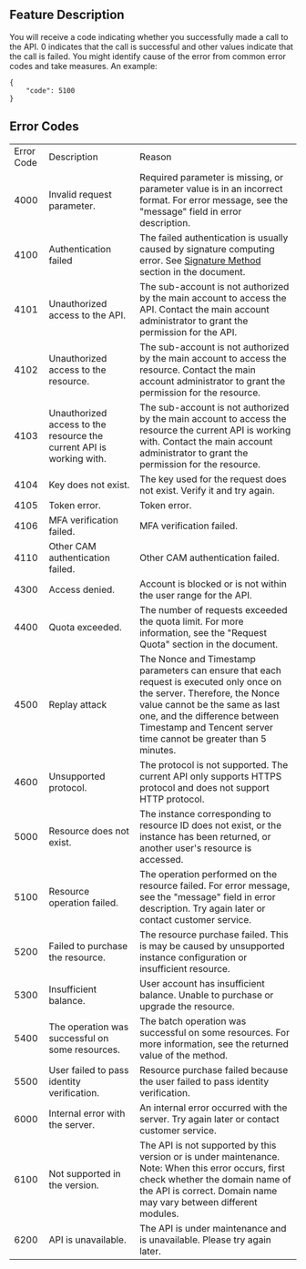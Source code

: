 ## Feature Description

You will receive a code indicating whether you successfully made a call to the API. 0 indicates that the call is successful and other values indicate that the call is failed. You might identify cause of the error from common error codes and take measures.
An example: 

```
{
    "code": 5100
}
```

## Error Codes

<table>
   <tr>
      <td>Error Code</td>
      <td>Description</td>
      <td>Reason</td>
   </tr>
   <tr>
      <td>4000</td>
      <td>Invalid request parameter.</td>
      <td>Required parameter is missing, or parameter value is in an incorrect format. For error message, see the "message" field in error description.</td>
   </tr>
   <tr>
      <td>4100</td>
      <td>Authentication failed</td>
       <td>The failed authentication is usually caused by signature computing error. See <a href="https://cloud.tencent.com/document/api/213/6984">Signature Method</a> section in the document.</td>
   </tr>
   <tr>
      <td>4101</td>
      <td>Unauthorized access to the API.</td>
      <td>The sub-account is not authorized by the main account to access the API. Contact the main account administrator to grant the permission for the API.</td>
   </tr>
   <tr>
      <td>4102</td>
      <td>Unauthorized access to the resource.</td>
      <td>The sub-account is not authorized by the main account to access the resource. Contact the main account administrator to grant the permission for the resource.</td>
   </tr>
   <tr>
      <td>4103</td>
      <td>Unauthorized access to the resource the current API is working with.</td>
      <td>The sub-account is not authorized by the main account to access the resource the current API is working with. Contact the main account administrator to grant the permission for the resource.</td>
   </tr>
   <tr>
      <td>4104</td>
      <td>Key does not exist.</td>
      <td>The key used for the request does not exist. Verify it and try again.</td>
   </tr>
   <tr>
      <td>4105</td>
      <td>Token error.</td>
      <td>Token error.</td>
   </tr>
   <tr>
      <td>4106</td>
      <td> MFA verification failed.</td>
      <td> MFA verification failed.</td>
   </tr>
   <tr>
      <td>4110</td>
      <td>Other CAM authentication failed.</td>
      <td>Other CAM authentication failed.</td>
   </tr>
   <tr>
      <td>4300</td>
      <td>Access denied.</td>
      <td>Account is blocked or is not within the user range for the API.</td>
   </tr>
   <tr>
      <td>4400</td>
      <td>Quota exceeded.</td>
      <td>The number of requests exceeded the quota limit. For more information, see the "Request Quota" section in the document.</td>
   </tr>
   <tr>
      <td>4500</td>
      <td>Replay attack</td>
      <td>The Nonce and Timestamp parameters can ensure that each request is executed only once on the server. Therefore, the Nonce value cannot be the same as last one, and the difference between Timestamp and Tencent server time cannot be greater than 5 minutes.</td>
   </tr>
   <tr>
      <td>4600</td>
      <td>Unsupported protocol.</td>
      <td>The protocol is not supported. The current API only supports HTTPS protocol and does not support HTTP protocol.</td>
   </tr>
   <tr>
      <td>5000</td>
      <td>Resource does not exist.</td>
      <td>The instance corresponding to resource ID does not exist, or the instance has been returned, or another user's resource is accessed.</td>
   </tr>
   <tr>
      <td>5100</td>
      <td>Resource operation failed.</td>
      <td>The operation performed on the resource failed. For error message, see the "message" field in error description. Try again later or contact customer service.</td>
   </tr>
   <tr>
      <td>5200</td>
      <td>Failed to purchase the resource.</td>
      <td>The resource purchase failed. This is may be caused by unsupported instance configuration or insufficient resource.</td>
   </tr>
   <tr>
      <td>5300</td>
      <td>Insufficient balance.</td>
      <td>User account has insufficient balance. Unable to purchase or upgrade the resource.</td>
   </tr>
   <tr>
      <td>5400</td>
      <td>The operation was successful on some resources.</td>
      <td>The batch operation was successful on some resources. For more information, see the returned value of the method.</td>
   </tr>
   <tr>
      <td>5500</td>
      <td>User failed to pass identity verification.</td>
      <td>Resource purchase failed because the user failed to pass identity verification.</td>
   </tr>
   <tr>
      <td>6000</td>
      <td>Internal error with the server.</td>
      <td>An internal error occurred with the server. Try again later or contact customer service.</td>
   </tr>
   <tr>
      <td>6100</td>
      <td>Not supported in the version.</td>
      <td>The API is not supported by this version or is under maintenance. Note: When this error occurs, first check whether the domain name of the API is correct. Domain name may vary between different modules.</td>
   </tr>
   <tr>
      <td>6200</td>
      <td>API is unavailable.</td>
      <td>The API is under maintenance and is unavailable. Please try again later.</td>
   </tr>
</table>

